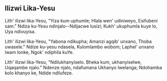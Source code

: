 ## Ilizwi Lika-Yesu

Lith' ilizwi lika-Yesu, "Yiza kum uphumle;
Hlala wen' udiniweyo, Esifubeni sam."
Ndiza ku-Yesu ndinjalo--Ndijacwe lusizi;
Kukh' ukuphumla kuye lo, Uya ndivuyisa.

Lith' ilizwi lika-Yesu, "Yabona ndikupha;
Amanzi agqib' unxano, Thoba uwasele."
Ndize ku-yesu ndasela, Kulomlambo wobom;
Laphel' unxano lwam lonke, Ngok' ndiphila kuYe.

Lith' ilizwi lika-Yesu, "Ndilukhanyiselo.
Bheka kum, ukhanyiselwe, Uqaqambe njalo."
Ndenze njalo, ndafumana Ukhanyo lwelanga;
Ndohamba kolo khanyo ke, Ndide ndilufeze.

